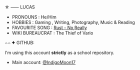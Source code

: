 ☆ ⸺ LUCAS

- PRONOUNS : He/Him
- HOBBIES : Gaming , Writing, Photography, Music & Reading
- FAVOURITE SONG : [Rust - No,Really](https://youtu.be/NqKA4Lv-BP4?si=AVOeDBFReyp15_eF)
- WIKI BUREAUCRAT : <bold>The Thief of Vario</bold>


⌢⌢ ✦ GITHUB:

I'm using this account <strong>strictly</strong> as a school repository.
- Main account: [@IndigoMoon17](https://github.com/IndigoMoon17)
